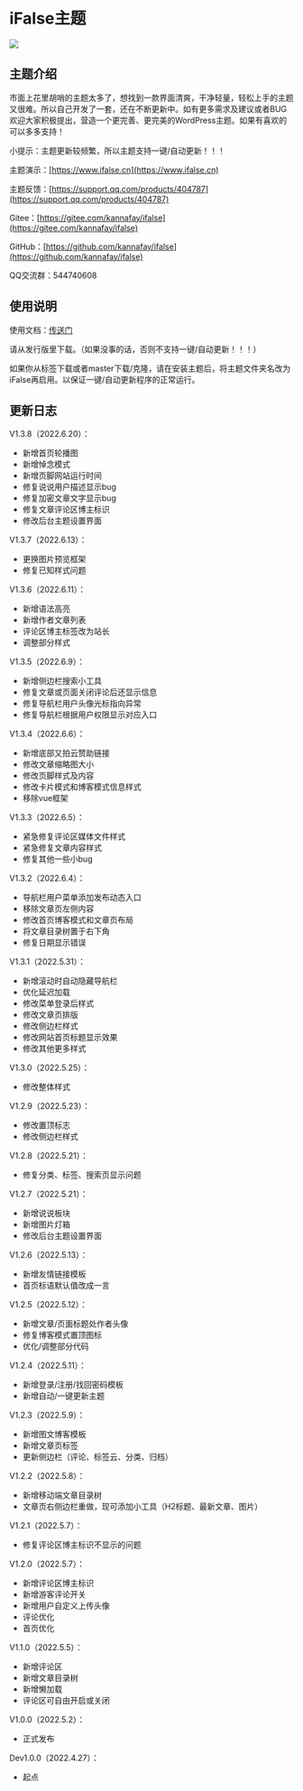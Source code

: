 # iFalse主题

![](https://pic.rmb.bdstatic.com/bjh/2702f0dd7c78e89b2163ce047f48d9ac.png)

## 主题介绍

市面上花里胡哨的主题太多了，想找到一款界面清爽，干净轻量，轻松上手的主题又很难。所以自己开发了一套，还在不断更新中。如有更多需求及建议或者BUG欢迎大家积极提出，营造一个更完善、更完美的WordPress主题。如果有喜欢的可以多多支持！

小提示：主题更新较频繁，所以主题支持一键/自动更新！！！

主题演示：[https://www.ifalse.cn](https://www.ifalse.cn)

主题反馈：[https://support.qq.com/products/404787](https://support.qq.com/products/404787)

Gitee：[https://gitee.com/kannafay/ifalse](https://gitee.com/kannafay/ifalse)

GitHub：[https://github.com/kannafay/ifalse](https://github.com/kannafay/ifalse)

QQ交流群：544740608

## 使用说明

使用文档：[传送门](https://bilicat.coding.net/share/km/c99056dd-1782-4a22-a462-fe9a3240bccb/K-2)

请从发行版里下载。（如果没事的话，否则不支持一键/自动更新！！！）

如果你从标签下载或者master下载/克隆，请在安装主题后，将主题文件夹名改为iFalse再启用。以保证一键/自动更新程序的正常运行。

## 更新日志

V1.3.8（2022.6.20）：

- 新增首页轮播图
- 新增悼念模式
- 新增页脚网站运行时间
- 修复说说用户描述显示bug
- 修复加密文章文字显示bug
- 修复文章评论区博主标识
- 修改后台主题设置界面

V1.3.7（2022.6.13）：

- 更换图片预览框架
- 修复已知样式问题

V1.3.6（2022.6.11）：

- 新增语法高亮
- 新增作者文章列表
- 评论区博主标签改为站长
- 调整部分样式

V1.3.5（2022.6.9）：

- 新增侧边栏搜索小工具
- 修复文章或页面关闭评论后还显示信息
- 修复导航栏用户头像光标指向异常
- 修复导航栏根据用户权限显示对应入口

V1.3.4（2022.6.6）：

- 新增底部又拍云赞助链接
- 修改文章缩略图大小
- 修改页脚样式及内容
- 修改卡片模式和博客模式信息样式
- 移除vue框架

V1.3.3（2022.6.5）：

- 紧急修复评论区媒体文件样式
- 紧急修复文章内容样式
- 修复其他一些小bug

V1.3.2（2022.6.4）：

- 导航栏用户菜单添加发布动态入口
- 移除文章页左侧内容
- 修改首页博客模式和文章页布局
- 将文章目录树置于右下角
- 修复日期显示错误

V1.3.1（2022.5.31）：

- 新增滚动时自动隐藏导航栏
- 优化延迟加载
- 修改菜单登录后样式
- 修改文章页排版
- 修改侧边栏样式
- 修改网站首页标题显示效果
- 修改其他更多样式

V1.3.0（2022.5.25）：

- 修改整体样式

V1.2.9（2022.5.23）：

- 修改置顶标志
- 修改侧边栏样式

V1.2.8（2022.5.21）：

- 修复分类、标签、搜索页显示问题

V1.2.7（2022.5.21）：

- 新增说说板块
- 新增图片灯箱
- 修改后台主题设置界面

V1.2.6（2022.5.13）：

- 新增友情链接模板
- 首页标语默认值改成一言

V1.2.5（2022.5.12）：

- 新增文章/页面标题处作者头像
- 修复博客模式置顶图标
- 优化/调整部分代码

V1.2.4（2022.5.11）：

- 新增登录/注册/找回密码模板
- 新增自动/一键更新主题

V1.2.3（2022.5.9）：

- 新增图文博客模板
- 新增文章页标签
- 更新侧边栏（评论、标签云、分类、归档）

V1.2.2（2022.5.8）：

- 新增移动端文章目录树
- 文章页右侧边栏重做，现可添加小工具（H2标题、最新文章、图片）

V1.2.1（2022.5.7）：

- 修复评论区博主标识不显示的问题

V1.2.0（2022.5.7）：

- 新增评论区博主标识
- 新增游客评论开关
- 新增用户自定义上传头像
- 评论优化
- 首页优化

V1.1.0（2022.5.5）：

- 新增评论区
- 新增文章目录树
- 新增懒加载
- 评论区可自由开启或关闭

V1.0.0（2022.5.2）：

- 正式发布

Dev1.0.0（2022.4.27）：

- 起点